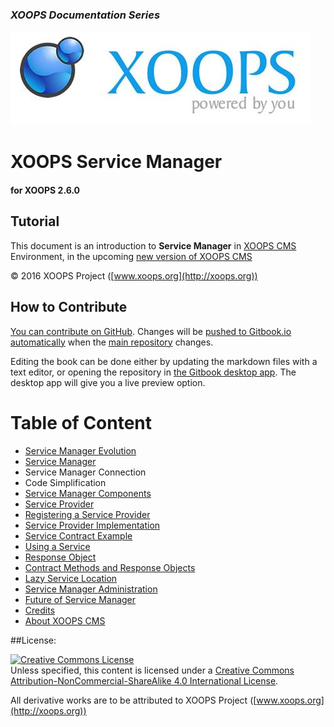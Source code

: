 ### _XOOPS Documentation Series_
![logoXoops.jpg](en/assets/logoXoops.jpg)

# XOOPS Service Manager
#### for XOOPS 2.6.0
      
           
## Tutorial

This document is an introduction to **Service Manager** in [XOOPS CMS](http://xoops.org) Environment, in the upcoming [new version of XOOPS CMS](https://github.com/XOOPS/XoopsCore)


© 2016 XOOPS Project ([www.xoops.org](http://xoops.org))   


## How to Contribute

[You can contribute on GitHub](https://github.com/XoopsDocs/service-manager). Changes will be [pushed to Gitbook.io automatically](https://www.gitbook.com/book/xoops/service-manager/activity) when the [main repository](https://github.com/XoopsDocs/service-manager) changes.

Editing the book can be done either by updating the markdown files with a text editor, or opening the repository in [the Gitbook desktop app](https://github.com/GitbookIO/editor/blob/master/README.md). The desktop app will give you a live preview option.

# Table of Content

* [Service Manager Evolution](en/book/1install.md)
* [Service Manager](en/book/service-manager.md)
 * Service Manager Connection
 * Code Simplification
* [Service Manager Components](en/book/service-manager-components.md)
 * [Service Provider](en/book/service-provider.md)
 * [Registering a Service Provider](en/book/registering-a-service-provider.md)
 * [Service Provider Implementation](en/book/service-provider-implementation.md)
 * [Service Contract Example](en/book/service-contract-example.md)
 * [Using a Service](en/book/using-service.md)
 * [Response Object](en/book/response-object.md)
 * [Contract Methods and Response Objects](en/book/contract-methods-and-response-objects.md)
 * [Lazy Service Location](en/book/lazy-service-location.md)
 * [Service Manager Administration](en/book/service-manager-administration.md)
* [Future of Service Manager](en/book/future-of-service-manager.md)
* [Credits](en/book/9credits.md)
* [About XOOPS CMS](en/book/10aboutxoops.md)


##License:

<a rel="license" href="http://creativecommons.org/licenses/by-nc-sa/4.0/"><img alt="Creative Commons License" style="border-width:0" src="https://i.creativecommons.org/l/by-nc-sa/4.0/88x31.png" /></a><br />Unless specified, this content is licensed under a <a rel="license" href="http://creativecommons.org/licenses/by-nc-sa/4.0/">Creative Commons Attribution-NonCommercial-ShareAlike 4.0 International License</a>.

All derivative works are to be attributed to XOOPS Project ([www.xoops.org](http://xoops.org))
